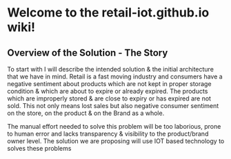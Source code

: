 # Welcome to the retail-iot.github.io wiki!

## Overview of the Solution - The Story

To start with I will describe the intended solution & the initial architecture that we have in mind.
Retail is a fast moving industry and consumers have a negative sentiment about products which are not kept in proper storage condition &amp; which are about to expire or already expired. The products which are improperly stored &amp; are close to expiry or has expired are not sold. This not only means lost sales but also negative consumer sentiment on the store, on the product &amp; on the Brand as a whole.

The manual effort needed to solve this problem will be too laborious, prone to human error and lacks transparency &amp; visibility to the product/brand owner level. The solution we are proposing will use IOT based technology to solves these problems
